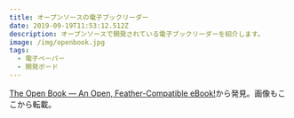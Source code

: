 ```yaml
---
title: オープンソースの電子ブックリーダー
date: 2019-09-19T11:53:12.512Z
description: オープンソースで開発されている電子ブックリーダーを紹介します。
image: /img/openbook.jpg
tags:
  - 電子ペーパー
  - 開発ボード
---
```

[The Open Book — An Open, Feather-Compatible eBook!](https://blog.hackster.io/the-open-book-an-open-feather-compatible-ebook-2011bffe9ddc)から発見。画像もここから転載。

